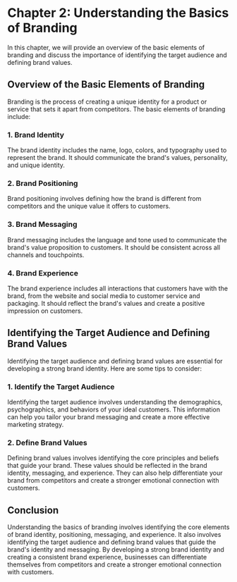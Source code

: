 Chapter 2: Understanding the Basics of Branding
===============================================

In this chapter, we will provide an overview of the basic elements of branding and discuss the importance of identifying the target audience and defining brand values.

Overview of the Basic Elements of Branding
------------------------------------------

Branding is the process of creating a unique identity for a product or service that sets it apart from competitors. The basic elements of branding include:

### 1. Brand Identity

The brand identity includes the name, logo, colors, and typography used to represent the brand. It should communicate the brand's values, personality, and unique identity.

### 2. Brand Positioning

Brand positioning involves defining how the brand is different from competitors and the unique value it offers to customers.

### 3. Brand Messaging

Brand messaging includes the language and tone used to communicate the brand's value proposition to customers. It should be consistent across all channels and touchpoints.

### 4. Brand Experience

The brand experience includes all interactions that customers have with the brand, from the website and social media to customer service and packaging. It should reflect the brand's values and create a positive impression on customers.

Identifying the Target Audience and Defining Brand Values
---------------------------------------------------------

Identifying the target audience and defining brand values are essential for developing a strong brand identity. Here are some tips to consider:

### 1. Identify the Target Audience

Identifying the target audience involves understanding the demographics, psychographics, and behaviors of your ideal customers. This information can help you tailor your brand messaging and create a more effective marketing strategy.

### 2. Define Brand Values

Defining brand values involves identifying the core principles and beliefs that guide your brand. These values should be reflected in the brand identity, messaging, and experience. They can also help differentiate your brand from competitors and create a stronger emotional connection with customers.

Conclusion
----------

Understanding the basics of branding involves identifying the core elements of brand identity, positioning, messaging, and experience. It also involves identifying the target audience and defining brand values that guide the brand's identity and messaging. By developing a strong brand identity and creating a consistent brand experience, businesses can differentiate themselves from competitors and create a stronger emotional connection with customers.
